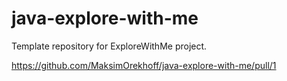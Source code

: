 # java-explore-with-me
Template repository for ExploreWithMe project.

https://github.com/MaksimOrekhoff/java-explore-with-me/pull/1
